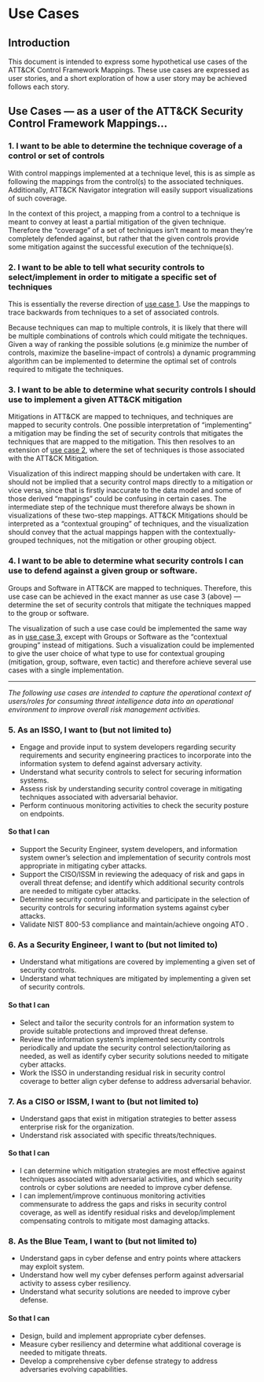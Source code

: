# Use Cases

## Introduction

This document is intended to express some hypothetical use cases of the ATT&CK Control Framework Mappings. These use cases are expressed as user stories, and a short exploration of how a user story may be achieved follows each story.

## Use Cases — as a user of the ATT&CK Security Control Framework Mappings...

### 1. I want to be able to determine the technique coverage of a control or set of controls

With control mappings implemented at a technique level, this is as simple as following the mappings from the control(s) to the associated techniques. Additionally, ATT&CK Navigator integration will easily support visualizations of such coverage.

In the context of this project, a mapping from a control to a technique is meant to convey at least a partial mitigation of the given technique. Therefore the “coverage” of a set of techniques isn’t meant to mean they’re completely defended against, but rather that the given controls provide some mitigation against the successful execution of the technique(s). 

### 2. I want to be able to tell what security controls to select/implement in order to mitigate a specific set of techniques

This is essentially the reverse direction of [use case 1](#1-i-want-to-be-able-to-determine-the-technique-coverage-of-a-control-or-set-of-controls). Use the mappings to trace backwards from techniques to a set of associated controls.  

Because techniques can map to multiple controls, it is likely that there will be multiple combinations of controls which could mitigate the techniques. Given a way of ranking the possible solutions (e.g minimize the number of controls, maximize the baseline-impact of controls) a dynamic programming algorithm can be implemented to determine the optimal set of controls required to mitigate the techniques. 

### 3. I want to be able to determine what security controls I should use to implement a given ATT&CK mitigation

Mitigations in ATT&CK are mapped to techniques, and techniques are mapped to security controls. One possible interpretation of “implementing” a mitigation may be finding the set of security controls that mitigates the techniques that are mapped to the mitigation. This then resolves to an extension of [use case 2](#2-i-want-to-be-able-to-tell-what-security-controls-to-selectimplement-in-order-to-mitigate-a-specific-set-of-techniques), where the set of techniques is those associated with the ATT&CK Mitigation. 

Visualization of this indirect mapping should be undertaken with care. It should not be implied that a security control maps directly to a mitigation or vice versa, since that is firstly inaccurate to the data model and some of those derived “mappings” could be confusing in certain cases. The intermediate step of the technique must therefore always be shown in visualizations of these two-step mappings. ATT&CK Mitigations should be interpreted as a “contextual grouping” of techniques, and the visualization should convey that the actual mappings happen with the contextually-grouped techniques, not the mitigation or other grouping object.

### 4. I want to be able to determine what security controls I can use to defend against a given group or software.

Groups and Software in ATT&CK are mapped to techniques. Therefore, this use case can be achieved in the exact manner as use case 3 (above) — determine the set of security controls that mitigate the techniques mapped to the group or software. 

The visualization of such a use case could be implemented the same way as in [use case 3](#3-i-want-to-be-able-to-determine-what-security-controls-i-should-use-to-implement-a-given-attck-mitigation), except with Groups or Software as the “contextual grouping” instead of mitigations. Such a visualization could be implemented to give the user choice of what type to use for contextual grouping (mitigation, group, software, even tactic) and therefore achieve several use cases with a single implementation.

---

_The following use cases are intended to capture the operational context of users/roles for consuming threat intelligence data into an operational environment to improve overall risk management activities._

### 5. As an ISSO, I want to (but not limited to)

- Engage and provide input to system developers regarding security requirements and security engineering practices to incorporate into the information system to defend against adversary activity. 
- Understand what security controls to select for securing information systems.
- Assess risk by understanding security control coverage in mitigating techniques associated with adversarial behavior. 
- Perform continuous monitoring activities to check the security posture on endpoints.

#### So that I can

- Support the Security Engineer, system developers, and information system owner’s selection and implementation of security controls most appropriate in mitigating cyber attacks.
- Support the CISO/ISSM in reviewing the adequacy of risk and gaps in overall threat defense; and identify which additional security controls are needed to mitigate cyber attacks.  
- Determine security control suitability and participate in the selection of security controls for securing information systems against cyber attacks.
- Validate NIST 800-53 compliance and maintain/achieve ongoing ATO .

### 6. As a Security Engineer, I want to (but not limited to)

- Understand what mitigations are covered by implementing a given set of security controls.
- Understand what techniques are mitigated by implementing a given set of security controls.

#### So that I can

- Select and tailor the security controls for an information system to provide suitable protections and improved threat defense.
- Review the information system’s implemented security controls periodically and update the security control selection/tailoring as needed, as well as identify cyber security solutions needed to mitigate cyber attacks.  
- Work the ISSO in understanding residual risk in security control coverage to better align cyber defense to address adversarial behavior.

### 7. As a CISO or ISSM, I want to (but not limited to)

- Understand gaps that exist in mitigation strategies to better assess enterprise risk for the organization.  
- Understand risk associated with specific threats/techniques.

#### So that I can

- I can determine which mitigation strategies are most effective against techniques associated with adversarial activities, and which security controls or cyber solutions are needed to improve cyber defense.   
- I can implement/improve continuous monitoring activities commensurate to address the gaps and risks in security control coverage, as well as identify residual risks and develop/implement compensating controls to mitigate most damaging attacks.  

### 8. As the Blue Team, I want to (but not limited to)

- Understand gaps in cyber defense and entry points where attackers may exploit system. 
- Understand how well my cyber defenses perform against adversarial activity to assess cyber resiliency. 
- Understand what security solutions are needed to improve cyber defense. 

#### So that I can

- Design, build and implement appropriate cyber defenses.
- Measure cyber resiliency and determine what additional coverage is needed to mitigate threats. 
- Develop a comprehensive cyber defense strategy to address adversaries evolving capabilities. 